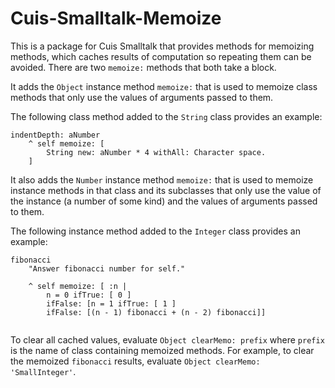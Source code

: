 # Cuis-Smalltalk-Memoize

This is a package for Cuis Smalltalk that provides methods for memoizing methods,
which caches results of computation so repeating them can be avoided.
There are two `memoize:` methods that both take a block.

It adds the `Object` instance method `memoize:` that is used to
memoize class methods that only use the values of arguments passed to them.

The following class method added to the `String` class provides an example:

```smalltalk
indentDepth: aNumber
    ^ self memoize: [
        String new: aNumber * 4 withAll: Character space.
    ]
```

It also adds the `Number` instance method `memoize:` that is used to
memoize instance methods in that class and its subclasses
that only use the value of the instance (a number of some kind)
and the values of arguments passed to them.

The following instance method added to the `Integer` class provides an example:

```smalltalk
fibonacci
    "Answer fibonacci number for self."

    ^ self memoize: [ :n |
        n = 0 ifTrue: [ 0 ]
        ifFalse: [n = 1 ifTrue: [ 1 ]
        ifFalse: [(n - 1) fibonacci + (n - 2) fibonacci]]
    
```

To clear all cached values, evaluate `Object clearMemo: prefix`
where `prefix` is the name of class containing memoized methods.
For example, to clear the memoized `fibonacci` results,
evaluate `Object clearMemo: 'SmallInteger'`.
